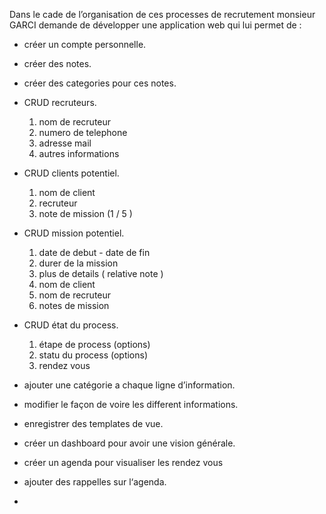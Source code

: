 Dans le cade de l’organisation de ces processes de recrutement monsieur GARCI demande de développer une application web qui lui permet de :

- créer un compte personnelle.
- créer des notes.
- créer des categories pour ces notes.
- CRUD recruteurs.
    1. nom de recruteur
    2. numero de telephone
    3. adresse mail 
    4. autres informations
- CRUD clients potentiel.
    1. nom de client
    2. recruteur
    3. note de mission (1 / 5 )  
- CRUD mission potentiel.
    1. date de debut - date de fin 
    2. durer de la mission
    3. plus de details ( relative note )
    4. nom de client 
    5. nom de recruteur
    6. notes de mission
- CRUD état du process.
    1. étape de process (options)
    2. statu du process (options)
    3. rendez vous
- ajouter une catégorie a chaque ligne d’information.
- modifier le façon de voire les different informations.
- enregistrer des templates de vue.
- créer un dashboard pour avoir une vision générale.
- créer un agenda pour visualiser les rendez vous
- ajouter des rappelles sur l‘agenda.

-